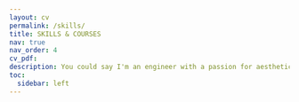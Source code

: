 ```yaml
---
layout: cv
permalink: /skills/
title: SKILLS & COURSES
nav: true
nav_order: 4
cv_pdf:
description: You could say I'm an engineer with a passion for aesthetics, or a designer who knows how to code.
toc:
  sidebar: left
---
```

